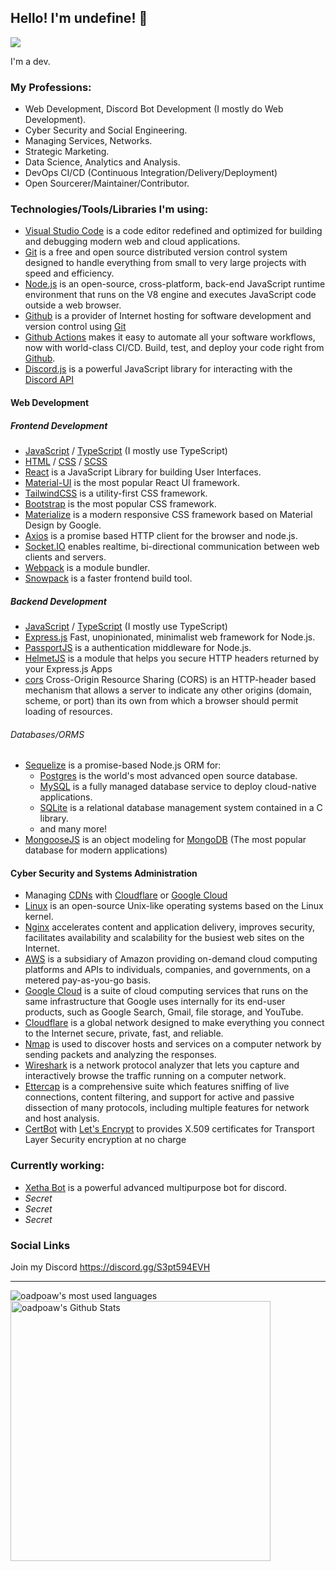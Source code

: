 ## Hello! I'm undefine! 👋
![](https://komarev.com/ghpvc/?username=oadpoaw&color=green)

I'm a dev.

### My Professions:
- Web Development, Discord Bot Development (I mostly do Web Development).
- Cyber Security and Social Engineering.
- Managing Services, Networks.
- Strategic Marketing.
- Data Science, Analytics and Analysis.
- DevOps CI/CD (Continuous Integration/Delivery/Deployment)
- Open Sourcerer/Maintainer/Contributor.

### Technologies/Tools/Libraries I'm using:
- [Visual Studio Code](https://code.visualstudio.com/) is a code editor redefined and optimized for building and debugging modern web and cloud applications.
- [Git](https://git-scm.com/) is a free and open source distributed version control system designed to handle everything from small to very large projects with speed and efficiency.
- [Node.js](https://nodejs.org/) is an open-source, cross-platform, back-end JavaScript runtime environment that runs on the V8 engine and executes JavaScript code outside a web browser.
- [Github](https://github.com) is a provider of Internet hosting for software development and version control using [Git](https://git-scm.com/)
- [Github Actions](https://github.com/features/actions) makes it easy to automate all your software workflows, now with world-class CI/CD. Build, test, and deploy your code right from [Github](https://github.com).
- [Discord.js](https://discord.js.org/) is a powerful JavaScript library for interacting with the [Discord API](https://discord.com/developers/docs)

#### Web Development

##### Frontend Development
- [JavaScript](https://en.wikipedia.org/wiki/JavaScript) / [TypeScript](https://en.wikipedia.org/wiki/TypeScript) (I mostly use TypeScript)
- [HTML](https://en.wikipedia.org/wiki/HTML) / [CSS](https://en.wikipedia.org/wiki/CSS) / [SCSS](https://en.wikipedia.org/wiki/Sass_(stylesheet_language))
- [React](https://reactjs.org/) is a JavaScript Library for building User Interfaces.
- [Material-UI](https://material-ui.com/) is the most popular React UI framework.
- [TailwindCSS](https://tailwindcss.com/) is a utility-first CSS framework.
- [Bootstrap](https://getbootstrap.com/) is the most popular CSS framework.
- [Materialize](https://materializecss.com/) is a modern responsive CSS framework based on Material Design by Google.
- [Axios](https://www.npmjs.com/package/axios) is a promise based HTTP client for the browser and node.js.
- [Socket.IO](https://socket.io/) enables realtime, bi-directional communication between web clients and servers.
- [Webpack](https://webpack.js.org/) is a module bundler.
- [Snowpack](http://snowpack.dev/) is a faster frontend build tool.

##### Backend Development
- [JavaScript](https://en.wikipedia.org/wiki/JavaScript) / [TypeScript](https://en.wikipedia.org/wiki/TypeScript) (I mostly use TypeScript)
- [Express.js](https://expressjs.com/) Fast, unopinionated, minimalist web framework for Node.js.
- [PassportJS](http://www.passportjs.org/) is a authentication middleware for Node.js.
- [HelmetJS](https://www.npmjs.com/package/helmet) is a module that helps you secure HTTP headers returned by your Express.js Apps
- [cors](https://www.npmjs.com/package/cors) Cross-Origin Resource Sharing (CORS) is an HTTP-header based mechanism that allows a server to indicate any other origins (domain, scheme, or port) than its own from which a browser should permit loading of resources.

###### Databases/ORMS
- [Sequelize](https://sequelize.org/) is a promise-based Node.js ORM for:
  - [Postgres](https://www.postgresql.org/) is the world's most advanced open source database.
  - [MySQL](https://www.mysql.com/) is a fully managed database service to deploy cloud-native applications.
  - [SQLite](https://www.sqlite.org/) is a relational database management system contained in a C library.
  - and many more!
- [MongooseJS](https://mongoosejs.com/) is an object modeling for [MongoDB](http://mongodb.com/) (The most popular database for modern applications)

#### Cyber Security and Systems Administration
- Managing [CDNs](https://en.wikipedia.org/wiki/Content_delivery_network) with [Cloudflare](https://www.cloudflare.com/) or [Google Cloud](https://cloud.google.com/)
- [Linux](https://www.linux.org/) is an open-source Unix-like operating systems based on the Linux kernel.
- [Nginx](https://www.nginx.com/) accelerates content and application delivery, improves security, facilitates availability and scalability for the busiest web sites on the Internet.
- [AWS](https://aws.amazon.com/) is a subsidiary of Amazon providing on-demand cloud computing platforms and APIs to individuals, companies, and governments, on a metered pay-as-you-go basis.
- [Google Cloud](https://cloud.google.com/) is a suite of cloud computing services that runs on the same infrastructure that Google uses internally for its end-user products, such as Google Search, Gmail, file storage, and YouTube.
- [Cloudflare](https://www.cloudflare.com/) is a global network designed to make everything you connect to the Internet secure, private, fast, and reliable.
- [Nmap](https://nmap.org/) is used to discover hosts and services on a computer network by sending packets and analyzing the responses.
- [Wireshark](https://www.wireshark.org/) is a network protocol analyzer that lets you capture and interactively browse the traffic running on a computer network. 
- [Ettercap](https://www.ettercap-project.org/) is a comprehensive suite which features sniffing of live connections, content filtering, and support for active and passive dissection of many protocols, including multiple features for network and host analysis.
- [CertBot](https://certbot.eff.org/) with [Let's Encrypt](https://letsencrypt.org/) to provides X.509 certificates for Transport Layer Security encryption at no charge

### Currently working:
- [Xetha Bot](https://xetha-bot.me) is a powerful advanced multipurpose bot for discord.
- _Secret_
- _Secret_
- _Secret_

### Social Links

Join my Discord https://discord.gg/S3pt594EVH <br />

---

<img align="left" alt="oadpoaw's most used languages" src="https://github-readme-stats.vercel.app/api/top-langs/?username=oadpoaw&langs_count=12&layout=compact" />
<img align="center" alt="oadpoaw's Github Stats" src="https://github-readme-stats.vercel.app/api?username=oadpoaw&show_icons=true" width="416px"/>
